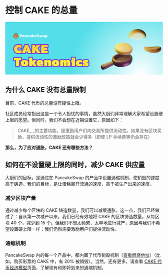 # 控制 CAKE 的总量

![](<../../.gitbook/assets/image (174).png>)

## 为什么 CAKE 没有总量限制

目前，CAKE 代币的总量没有硬性上限。

社区成员经常指出这是一个令人担忧的事情，虽然大厨们非常理解大家希望设置硬上限的愿望。但同时，我们不会想在近期设置它，原因如下：

> CAKE_ _的主要功能，是激励用户们向交易所提供流动性。如果没有区块奖励，提供流动性的激励政策就会少得多（即使 LP 手续费等仍会存在）

**那么，为了应对通胀，CAKE 还有哪些方法？**

## 如何在不设置硬上限的同时，减少 CAKE 供应量

大厨们的目标，是通过在 PancakeSwap 的产品中设置通缩机制，使销毁的速度高于铸造。我们的目标，是让蛋糕离开流通的速度，高于被生产出来的速度。

### 减少区块产量

通过减少每个区块的 CAKE 铸造数量，我们可以减缓通胀。这一点，我们已经做过了：自从第一次减产以来，我们已经有效地将 CAKE 的区块铸造数量，从每区块 40 个，减少到 15 个。但我们不想太频繁、太早地进行减产，原因与我们不希望设置硬上限一样：我们仍然需要激励用户们提供流动性。

### 通缩机制

PancakeSwap 内的每一个产品中，都内置了代币销毁机制（[查看燃烧地址](kong-zhi-cake-de-zong-liang.md#reducing-block-emissions)）（比如，购买彩票的 CAKE 中，有 20% 被销毁）。当然，还有更多。请查看 [CAKE 代币经济模型](cake-dai-bi-jing-ji-mo-xing.md)页面，了解现有和即将到来的通缩机制。
